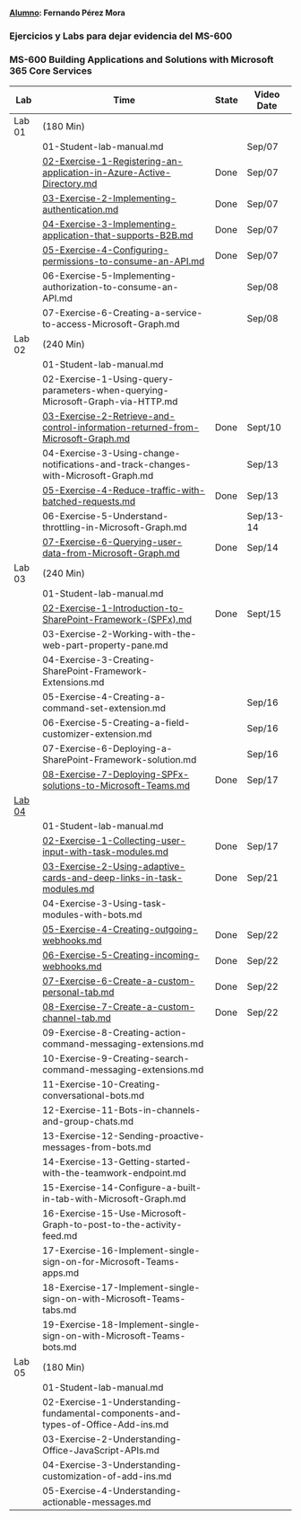 #### **<u>Alumno</u>**: Fernando Pérez Mora

### **Ejercicios y Labs para dejar evidencia del MS-600**



### **MS-600 Building Applications and Solutions with Microsoft 365 Core Services**



| Lab                                                          | Time                                                         | State | Video Date |
| ------------------------------------------------------------ | ------------------------------------------------------------ | ----- | ---------- |
| Lab 01                                                       | (180 Min)                                                    |       |            |
|                                                              | 01-Student-lab-manual.md                                     |       | Sep/07     |
|                                                              | [02-Exercise-1-Registering-an-application-in-Azure-Active-Directory.md](https://github.com/fernanipmo/CFTIC-MS600/blob/main/Lab01/02-Exercise-1-Registering%20an%20application%20in%20Azure%20Active%20Directory/02-Registering%20an%20application%20in%20Azure%20Active%20Directory_FPM.md) | Done  | Sep/07     |
|                                                              | [03-Exercise-2-Implementing-authentication.md](https://github.com/fernanipmo/CFTIC-MS600/blob/main/Lab01/03-Exercise-2-Implementing-authentication/03-Exercise-2-Implementing-authentication_FPM.md) | Done  | Sep/07     |
|                                                              | [04-Exercise-3-Implementing-application-that-supports-B2B.md](https://github.com/fernanipmo/CFTIC-MS600/blob/main/Lab01/04-Exercise-3-Implementing-application-that-supports-B2B/04-Exercise-3-Implementing-application-that-supports-B2B_FPM.md) | Done  | Sep/07     |
|                                                              | [05-Exercise-4-Configuring-permissions-to-consume-an-API.md](https://github.com/fernanipmo/CFTIC-MS600/blob/main/Lab01/05-Exercise-4-Configuring-permissions-to-consume-an-API/05-Exercise-4-Configuring-permissions-to-consume-an-API_FPM.md) | Done  | Sep/07     |
|                                                              | 06-Exercise-5-Implementing-authorization-to-consume-an-API.md |       | Sep/08     |
|                                                              | 07-Exercise-6-Creating-a-service-to-access-Microsoft-Graph.md |       | Sep/08     |
| Lab 02                                                       | (240 Min)                                                    |       |            |
|                                                              | 01-Student-lab-manual.md                                     |       |            |
|                                                              | 02-Exercise-1-Using-query-parameters-when-querying-Microsoft-Graph-via-HTTP.md |       |            |
|                                                              | [03-Exercise-2-Retrieve-and-control-information-returned-from-Microsoft-Graph.md](https://github.com/fernanipmo/CFTIC-MS600/blob/main/Lab02/03-Exercise-2-Retrieve-and-control-information-returned-from-Microsoft-Graph/03-Exercise-2-Retrieve-and-control-information-returned-from-Microsoft-Graph_FPM.md) | Done  | Sept/10    |
|                                                              | 04-Exercise-3-Using-change-notifications-and-track-changes-with-Microsoft-Graph.md |       | Sep/13     |
|                                                              | [05-Exercise-4-Reduce-traffic-with-batched-requests.md](https://github.com/fernanipmo/CFTIC-MS600/blob/main/Lab02/05-Exercise-4-Reduce-traffic-with-batched-requests/05-Exercise-4-Reduce-traffic-with-batched-requests_FPM.md) | Done  | Sep/13     |
|                                                              | 06-Exercise-5-Understand-throttling-in-Microsoft-Graph.md    |       | Sep/13-14  |
|                                                              | [07-Exercise-6-Querying-user-data-from-Microsoft-Graph.md](https://github.com/fernanipmo/CFTIC-MS600/blob/main/Lab02/07-Exercise-6-Querying-user-data-from-Microsoft-Graph/07-Exercise-6-Querying-user-data-from-Microsoft-Graph_FPM.md) | Done  | Sep/14     |
| Lab 03                                                       | (240 Min)                                                    |       |            |
|                                                              | 01-Student-lab-manual.md                                     |       |            |
|                                                              | [02-Exercise-1-Introduction-to-SharePoint-Framework-(SPFx).md](https://github.com/fernanipmo/CFTIC-MS600/blob/main/Lab03/02-Exercise-1-Introduction-to-SharePoint-Framework-(SPFx)/02-Exercise-1-Introduction-to-SharePoint-Framework-(SPFx)_FPM.md) | Done  | Sept/15    |
|                                                              | 03-Exercise-2-Working-with-the-web-part-property-pane.md     |       |            |
|                                                              | 04-Exercise-3-Creating-SharePoint-Framework-Extensions.md    |       |            |
|                                                              | 05-Exercise-4-Creating-a-command-set-extension.md            |       | Sep/16     |
|                                                              | 06-Exercise-5-Creating-a-field-customizer-extension.md       |       | Sep/16     |
|                                                              | 07-Exercise-6-Deploying-a-SharePoint-Framework-solution.md   |       | Sep/16     |
|                                                              | [08-Exercise-7-Deploying-SPFx-solutions-to-Microsoft-Teams.md](https://github.com/fernanipmo/CFTIC-MS600/blob/main/Lab03/08-Exercise-7-Deploying-SPFx-solutions-to-Microsoft-Teams/08-Exercise-7-Deploying-SPFx-solutions-to-Microsoft-Teams_FPM.md) | Done  | Sep/17     |
| [Lab 04](https://github.com/fernanipmo/CFTIC-MS600/tree/main/Lab04) |                                                              |       |            |
|                                                              | 01-Student-lab-manual.md                                     |       |            |
|                                                              | [02-Exercise-1-Collecting-user-input-with-task-modules.md](https://github.com/fernanipmo/CFTIC-MS600/blob/main/Lab04/02-Exercise-1-Collecting-user-input-with-task-modules/02-Exercise-1-Collecting-user-input-with-task-modules_FPM.md) | Done  | Sep/17     |
|                                                              | [03-Exercise-2-Using-adaptive-cards-and-deep-links-in-task-modules.md](https://github.com/fernanipmo/CFTIC-MS600/tree/main/Lab04/03-Exercise-2-Using-adaptive-cards-and-deep-links-in-task-modules) | Done  | Sep/21     |
|                                                              | 04-Exercise-3-Using-task-modules-with-bots.md                |       |            |
|                                                              | [05-Exercise-4-Creating-outgoing-webhooks.md](https://github.com/fernanipmo/CFTIC-MS600/blob/main/Lab04/05-Exercise-4-Creating-outgoing-webhooks/05-Exercise-4-Creating-outgoing-webhooks_FPM.md) | Done  | Sep/22     |
|                                                              | [06-Exercise-5-Creating-incoming-webhooks.md](https://github.com/fernanipmo/CFTIC-MS600/blob/main/Lab04/06-Exercise-5-Creating-incoming-webhooks/06-Exercise-5-Creating-incoming-webhooks_FPM.md) | Done  | Sep/22     |
|                                                              | [07-Exercise-6-Create-a-custom-personal-tab.md](https://github.com/fernanipmo/CFTIC-MS600/blob/main/Lab04/07-Exercise-6-Create-a-custom-personal-tab/07-Exercise-6-Create-a-custom-personal-tab_FPM.md) | Done  | Sep/22     |
|                                                              | [08-Exercise-7-Create-a-custom-channel-tab.md](https://github.com/fernanipmo/CFTIC-MS600/blob/main/Lab04/09-Exercise-8-Creating-action-command-messaging-extensions/09-Exercise-8-Creating-action-command-messaging-extensions_FPM.md) | Done  | Sep/22     |
|                                                              | 09-Exercise-8-Creating-action-command-messaging-extensions.md |       |            |
|                                                              | 10-Exercise-9-Creating-search-command-messaging-extensions.md |       |            |
|                                                              | 11-Exercise-10-Creating-conversational-bots.md               |       |            |
|                                                              | 12-Exercise-11-Bots-in-channels-and-group-chats.md           |       |            |
|                                                              | 13-Exercise-12-Sending-proactive-messages-from-bots.md       |       |            |
|                                                              | 14-Exercise-13-Getting-started-with-the-teamwork-endpoint.md |       |            |
|                                                              | 15-Exercise-14-Configure-a-built-in-tab-with-Microsoft-Graph.md |       |            |
|                                                              | 16-Exercise-15-Use-Microsoft-Graph-to-post-to-the-activity-feed.md |       |            |
|                                                              | 17-Exercise-16-Implement-single-sign-on-for-Microsoft-Teams-apps.md |       |            |
|                                                              | 18-Exercise-17-Implement-single-sign-on-with-Microsoft-Teams-tabs.md |       |            |
|                                                              | 19-Exercise-18-Implement-single-sign-on-with-Microsoft-Teams-bots.md |       |            |
| Lab 05                                                       | (180 Min)                                                    |       |            |
|                                                              | 01-Student-lab-manual.md                                     |       |            |
|                                                              | 02-Exercise-1-Understanding-fundamental-components-and-types-of-Office-Add-ins.md |       |            |
|                                                              | 03-Exercise-2-Understanding-Office-JavaScript-APIs.md        |       |            |
|                                                              | 04-Exercise-3-Understanding-customization-of-add-ins.md      |       |            |
|                                                              | 05-Exercise-4-Understanding-actionable-messages.md           |       |            |